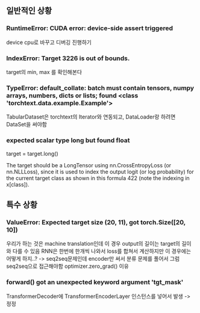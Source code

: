 ## 일반적인 상황

### RuntimeError: CUDA error: device-side assert triggered
device cpu로 바꾸고 디버깅 진행하기

### IndexError: Target 3226 is out of bounds.
target의 min, max 를 확인해본다 

### TypeError: default_collate: batch must contain tensors, numpy arrays, numbers, dicts or lists; found <class 'torchtext.data.example.Example'>
TabularDataset은 torchtext의 Iterator와 연동되고, DataLoader랑 하려면 DataSet을 써야함


### expected scalar type long but found float 
target = target.long()     

The target should be a LongTensor using nn.CrossEntropyLoss (or nn.NLLLoss), since it is used to index the output logit (or log probability) for the current target class as shown in this formula 422 (note the indexing in x[class]).                                                     


## 특수 상황

### ValueError: Expected target size (20, 11), got torch.Size([20, 10])
우리가 하는 것은 machine translation인데 이 경우 output의 길이는 target의 길이와 다를 수 있음
RNN은 한번에 한개씩 나와서 loss를 합쳐서 계산하지만 이 경우에는 어떻게 하지..?
-> seq2seq문제인데 encoder만 써서 분류 문제를 풀어서 그럼 seq2seq으로 접근해야함
optimizer.zero_grad() 이유


### forward() got an unexpected keyword argument 'tgt_mask'
TransformerDecoder에 TransformerEncoderLayer 인스턴스를 넣어서 발생 -> 정정
